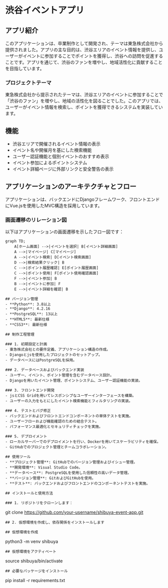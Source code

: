 # 渋谷イベントアプリ

## アプリ紹介
このアプリケーションは、卒業制作として開発され、テーマは東急株式会社から提供されました。アプリの主な目的は、渋谷エリアのイベント情報を提供し、ユーザーがイベントに参加することでポイントを獲得し、渋谷への訪問を促進することです。アプリを通じて、渋谷のファンを増やし、地域活性化に貢献することを目指しています。

### プロジェクトテーマ
東急株式会社から提示されたテーマは、渋谷エリアのイベントに参加することで「渋谷のファン」を増やし、地域の活性化を図ることでした。このアプリでは、ユーザーがイベント情報を検索し、ポイントを獲得できるシステムを実装しています。

## 機能
- 渋谷エリアで開催されるイベント情報の表示
- イベント名や開催月を基にした検索機能
- ユーザー認証機能と個別イベントのおすすめ表示
- イベント参加によるポイントシステム
- イベント詳細ページに外部リンクと安全警告の表示

## アプリケーションのアーキテクチャとフロー
アプリケーションは、バックエンドにDjangoフレームワーク、フロントエンドにVue.jsを使用したMVC構造を採用しています。

### 画面遷移のリレーション図
以下はアプリケーションの画面遷移を示したフロー図です：
```mermaid
graph TD;
    A[ホーム画面] -->|イベントを選択| B[イベント詳細画面]
    A -->|マイページ| C[マイページ]
    A -->|イベント検索| D[イベント検索画面]
    D -->|検索結果クリック| B
    C -->|ポイント履歴確認| E[ポイント履歴画面]
    C -->|ポイント使用| F[ポイント使用確認画面]
    F -->|イベント参加| B
    B -->|イベントに参加| F
    E -->|イベント詳細を確認| B

## バージョン管理
- **Python**: 3.8以上
- **Django**: 4.2.16
- **PostgreSQL**: 13以上
- **HTML5**: 最新仕様
- **CSS3**: 最新仕様

## 制作工程管理

### 1. 初期設定と計画
- 東急株式会社との要件定義、アプリケーション構造の作成。
- Djangoとjsを使用したプロジェクトのセットアップ。
- データベースにはPostgreSQLを採用。

### 2. データベースおよびバックエンド実装
- ユーザー、イベント、ポイント管理を含むデータベース設計。
- Djangoを用いたイベント管理、ポイントシステム、ユーザー認証機能の実装。

### 3. フロントエンド開発
- jsとCSS Gridを用いてレスポンシブなユーザーインターフェースを構築。
- ユーザーの入力をもとにしたイベント検索機能とフィルタリングの実装。

### 4. テストとバグ修正
- バックエンドおよびフロントエンドコンポーネントの単体テストを実施。
- ユーザーフローおよび機能確認のための結合テスト。
- パフォーマンス最適化とセキュリティチェックを実施。

### 5. デプロイメント
- ローカルサーバーでのデプロイメントを行い、Dockerを用いてスケーラビリティを確保。
- GitHubでのプロジェクト管理とチームコラボレーション。

## 使用ツール
- **プロジェクト管理**: GitHubでのバージョン管理およびイシュー管理。
- **開発環境**: Visual Studio Code。
- **データベース**: PostgreSQLを使用した信頼性の高いデータ管理。
- **バージョン管理**: GitおよびGitHubを使用。
- **テスト**: バックエンドおよびフロントエンドのコンポーネントテストを実施。

## インストールと使用方法

### 1. リポジトリをクローンします：
```
git clone https://github.com/your-username/shibuya-event-app.git
```
## 2. 仮想環境を作成し、依存関係をインストールします

## 仮想環境を作成
```
python3 -m venv shibuya
```
## 仮想環境をアクティベート
```
source shibuya/bin/activate
```
## 必要なパッケージをインストール
```
pip install -r requirements.txt
```
